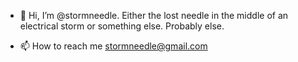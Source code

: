 - 👋 Hi, I’m @stormneedle. Either the lost needle in the middle of an electrical storm or something else. Probably else.

- 📫 How to reach me stormneedle@gmail.com

<!---
stormneedle/stormneedle is a ✨ special ✨ repository because its `README.md` (this file) appears on your GitHub profile.
You can click the Preview link to take a look at your changes.
--->
